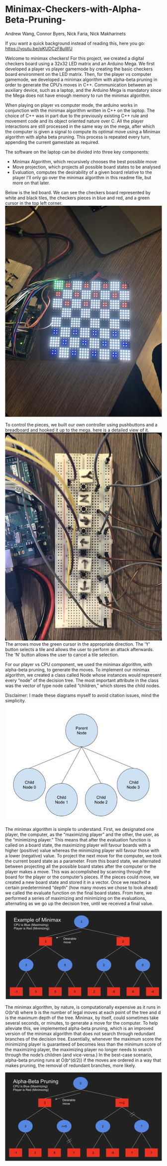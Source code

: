 # Minimax-Checkers-with-Alpha-Beta-Pruning-
Andrew Wang, Connor Byers, Nick Faria, Nick Makharinets

If you want a quick background instead of reading this, here you go: https://youtu.be/pKUDCzF8uWU 

Welcome to minimax checkers! For this project, we created a digital checkers board using a 32x32 LED matrix and an Arduino Mega. We first developed a player vs player gamemode by creating the basic checkers board environment on the LED matrix. Then, for the player vs computer gamemode, we developed a minimax algorithm with alpha-beta pruning in order to generate the CPU’s moves in C++. Communication between an auxiliary device, such as a laptop, and the Arduino Mega is mandatory since the Mega does not have enough memory to run the minimax algorithm.

When playing on player vs computer mode, the arduino works in conjunction with the minimax algorithm written in C++ on the laptop. The choice of C++ was in part due to the previously existing C++ rule and movement code and its object oriented nature over C.  All the player interactions are still processed in the same way on the mega, after which the computer is given a signal to compute its optimal move using a Minimax algorithm with alpha beta pruning. This process is repeated every turn, appending the current gamestate as required. 

The software on the laptop can be divided into three key components:
  - Minimax Algorithm, which recursively chooses the best possible move
  - Move projection, which projects all possible board states to be analysed 
  - Evaluation, computes the desirability of a given board relative to the player
I'll only go over the minimax algorithm in this readme file, but more on that later.

Below is the led board. We can see the checkers board represented by white and black tiles, the checkers pieces in blue and red, and a green cursor in the top left corner.
![Board](./IMG_0258.jpg)

To control the pieces, we built our own controller using pushbuttons and a breadboard and hooked it up to the mega. here is a detailed view of it.
![Controller](./IMG_0259.jpg)
The arrows move the green cursor in the appropriate direction. The 'Y' button selects a tile and allows the user to perform an attack afterwards. The 'N' button allows the user to cancel a tile selection.

For our player vs CPU component, we used the minimax algorithm, with alpha-beta pruning, to generate the moves. To implement our minimax algorithm, we created a class called Node whose instances would represent every “node” of the decision tree. The most important attribute in the class was the vector of type node called “children,” which stores the child nodes.

Disclaimer: I made these diagrams myself to avoid citation issues, mind the simplicity.
![NodeDiagram](./nodeParentChild.jpg)

The minimax algorithm is simple to understand. First, we designated one player, the computer, as the “maximizing player” and the other, the user, as the “minimizing player.” This means that after the evaluation function is called on a board state, the maximizing player will favour boards with a higher (positive) value whereas the minimizing player will favour those with a lower (negative) value. To project the next move for the computer, we took the current board state as a parameter. From this board state, we alternated between projecting all the possible board states after the computer or the player makes a move. This was accomplished by scanning through the board for the player or the computer’s pieces. If the pieces could move, we created a new board state and stored it in a vector. Once we reached a certain predetermined “depth” (how many moves we chose to look ahead) we called the evaluate function on the final board states. From here, we performed a series of maximizing and minimizing on the evaluations, alternating as we go up the decision tree, until we received a final value. 

![MinimaxTree](./decisionTreeNoABP.png)

The minimax algorithm, by nature, is computationally expensive as it runs in O(b^d) where b is the number of legal moves at each point of the tree and d is the maximum depth of the tree. Minimax, by itself, could sometimes take several seconds, or minutes, to generate a move for the computer. To help alleviate this, we implemented alpha-beta pruning, which is an improved version of the minimax algorithm that does not search through redundant branches of the decision tree. Essentially, whenever the maximum score the minimizing player is guaranteed of becomes less than the minimum score of the maximizing player, the maximizing player no longer needs to search through the node’s children (and vice-versa.) In the best-case scenario, alpha-beta pruning runs at O(b^(d/2)) if the moves are ordered in a way that makes pruning, the removal of redundant branches, more likely. 

![MinimaxTreeABP](./decisionTreeABP.png)
